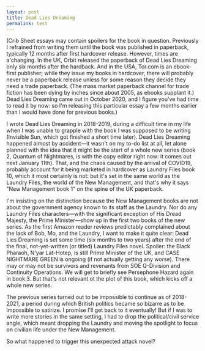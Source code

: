 ```yaml
---
layout: post
title: Dead Lies Dreaming
permalink: test
---
```


(Crib Sheet essays may contain spoilers for the book in question. Previously I refrained from writing them until the book was published in paperback, typically 12 months after first hardcover release. However, times are a'changing. In the UK, Orbit released the paperback of Dead Lies Dreaming only six months after the hardback. And in the USA, Tor.com is an ebook-first publisher; while they issue my books in hardcover, there will probably never be a paperback release unless for some reason they decide they need a trade paperback. (The mass market paperback channel for trade fiction has been dying by inches since about 2005, as ebooks supplant it.) Dead Lies Dreaming came out in October 2020, and I figure you've had time to read it by now: so I'm releasing this particular essay a few months earlier than I would have done for previous books.)

I wrote Dead Lies Dreaming in 2018-2019, during a difficult time in my life when I was unable to grapple with the book I was supposed to be writing (Invisible Sun, which got finished a short time later). Dead Lies Dreaming happened almost by accident—it wasn't on my to-do list at all, let alone planned with the idea that it might be the start of a whole new series (book 2, Quantum of Nightmares, is with the copy editor right now: it comes out next January 11th). That, and the chaos caused by the arrival of COVID19, probably account for it being marketed in hardcover as Laundry Files book 10, which it most certainly is not: but it's set in the same world as the Laundry Files, the world of the New Management, and that's why it says "New Management book 1" on the spine of the UK paperback.

I'm insisting on the distinction because the New Management books are not about the government agency known to its staff as the Laundry. Nor do any Laundry Files characters—with the significant exception of His Dread Majesty, the Prime Minister—show up in the first two books of the new series. As the first Amazon reader reviews predictably complained about the lack of Bob, Mo, and the Laundry, I want to make it quite clear: Dead Lies Dreaming is set some time (six months to two years) after the end of the final, not-yet-written (or titled) Laundry Files novel. Spoiler: the Black Pharaoh, N'yar Lat-Hotep, is still Prime Minister of the UK, and CASE NIGHTMARE GREEN is ongoing (if not actually getting any worse). There may or may not be survivors and revenants from SOE Q-Division and Continuity Operations. We will get to briefly see Persephone Hazard again in book 3. But that's not relevant ot the plot of this book, which kicks off a whole new series.

The previous series turned out to be impossible to continue as of 2018-2021, a period during which British politics became so bizarre as to be impossible to satirize. I promise I'll get back to it eventually! But if I was to write more stories in the same setting, I had to drop the political/civil service angle, which meant dropping the Laundry and moving the spotlight to focus on civilian life under the New Management.

So what happened to trigger this unexpected attack novel?
